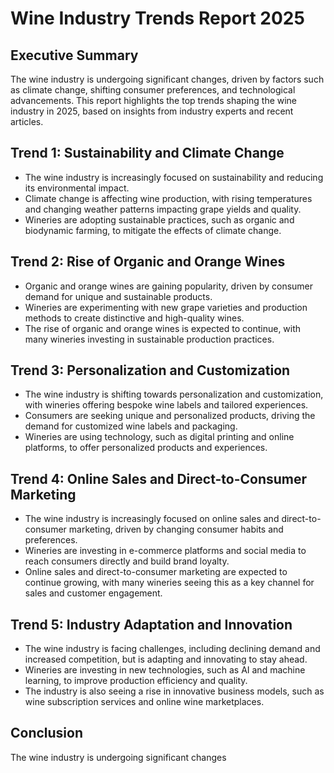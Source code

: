 **Wine Industry Trends Report 2025**
=====================================

**Executive Summary**
-------------------

The wine industry is undergoing significant changes, driven by factors such as climate change, shifting consumer preferences, and technological advancements. This report highlights the top trends shaping the wine industry in 2025, based on insights from industry experts and recent articles.

**Trend 1: Sustainability and Climate Change**
------------------------------------------

* The wine industry is increasingly focused on sustainability and reducing its environmental impact.
* Climate change is affecting wine production, with rising temperatures and changing weather patterns impacting grape yields and quality.
* Wineries are adopting sustainable practices, such as organic and biodynamic farming, to mitigate the effects of climate change.

**Trend 2: Rise of Organic and Orange Wines**
-----------------------------------------

* Organic and orange wines are gaining popularity, driven by consumer demand for unique and sustainable products.
* Wineries are experimenting with new grape varieties and production methods to create distinctive and high-quality wines.
* The rise of organic and orange wines is expected to continue, with many wineries investing in sustainable production practices.

**Trend 3: Personalization and Customization**
------------------------------------------

* The wine industry is shifting towards personalization and customization, with wineries offering bespoke wine labels and tailored experiences.
* Consumers are seeking unique and personalized products, driving the demand for customized wine labels and packaging.
* Wineries are using technology, such as digital printing and online platforms, to offer personalized products and experiences.

**Trend 4: Online Sales and Direct-to-Consumer Marketing**
---------------------------------------------------

* The wine industry is increasingly focused on online sales and direct-to-consumer marketing, driven by changing consumer habits and preferences.
* Wineries are investing in e-commerce platforms and social media to reach consumers directly and build brand loyalty.
* Online sales and direct-to-consumer marketing are expected to continue growing, with many wineries seeing this as a key channel for sales and customer engagement.

**Trend 5: Industry Adaptation and Innovation**
---------------------------------------------

* The wine industry is facing challenges, including declining demand and increased competition, but is adapting and innovating to stay ahead.
* Wineries are investing in new technologies, such as AI and machine learning, to improve production efficiency and quality.
* The industry is also seeing a rise in innovative business models, such as wine subscription services and online wine marketplaces.

**Conclusion**
----------

The wine industry is undergoing significant changes